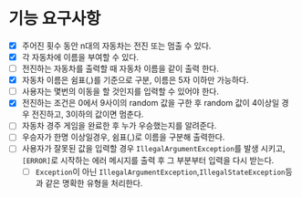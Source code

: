 # 기능 요구사항

- [x] 주어진 횟수 동안 n대의 자동차는 전진 또는 멈출 수 있다.
- [x] 각 자동차에 이름을 부여할 수 있다. 
- [ ] 전진하는 자동차를 출력할 때 자동차 이름을 같이 출력 한다.
- [x] 자동차 이름은 쉼표(,)를 기준으로 구분, 이름은 5자 이하만 가능하다.
- [ ] 사용자는 몇번의 이동을 할 것인지를 입력할 수 있어야 한다.
- [x] 전진하는 조건은 0에서 9사이의 random 값을 구한 후 random 값이 4이상일 경우 전진하고, 3이하의 값이면 멈춘다.
- [ ] 자동차 경주 게임을 완료한 후 누가 우승했는지를 알려준다.
- [ ] 우승자가 한명 이상일경우, 쉼표(,)로 이름을 구분해 출력한다.
- [ ] 사용자가 잘못된 값을 입력할 경우 `IllegalArgumentException`를 발생 시키고, `[ERROR]`로 시작하는 에러 메시지를 출력 후
  그 부분부터 입력을 다시 받는다.
  - [ ] `Exception`이 아닌 `IllegalArgumentException`,`IllegalStateException`등과 같은 명확한 유형을 처리한다.